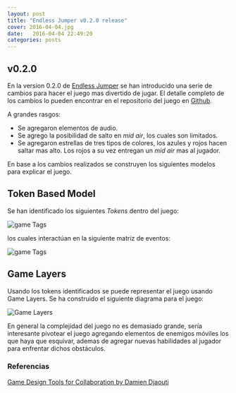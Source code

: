 ```yaml
---
layout: post
title: "Endless Jumper v0.2.0 release"
cover: 2016-04-04.jpg
date:   2016-04-04 22:49:20
categories: posts
---
```


## v0.2.0

En la version 0.2.0 de [Endless Jumper](http://gamejolt.com/games/endless-jumper/133143) se han introducido una serie de cambios para hacer el juego mas divertido de jugar. El detalle completo de los cambios lo pueden encontrar en el repositorio del juego en [Github](https://github.com/mammut/taller-creacion-de-videojuegos/tree/master/prototypes/1-endless-jumper).

A grandes rasgos:

- Se agregaron elementos de audio.
- Se agrego la posibilidad de salto en *mid air*, los cuales son limitados.
- Se agregaron estrellas de tres tipos de colores, los azules y rojos hacen saltar mas alto. Los rojos a su vez entregan un *mid air* mas al jugador.

En base a los cambios realizados se construyen los siguientes modelos para explicar el juego.

##  Token Based Model

Se han identificado los siguientes *Tokens* dentro del juego:


<p class="center">
<img class="responsive responsive-400" src="{{ site.baseurl }}/images/2016-04/tags.png" alt="game Tags">
</p>

los cuales interactúan en la siguiente matriz de eventos:

<p class="center">
<img class="responsive responsive-400" src="{{ site.baseurl }}/images/2016-04/tags-diagram.png" alt="game Tags">
</p>


## Game Layers

Usando los tokens identificados se puede representar el juego usando Game Layers. Se ha construido el siguiente diagrama para el juego:

<p class="center">
<img class="responsive responsive-600" src="{{ site.baseurl }}/images/2016-04/game-layers.png" alt="Game Layers">
</p>

En general la complejidad del juego no es demasiado grande, sería interesante pivotear el juego agregando elementos de enemigos móviles los que haya que esquivar, ademas de agregar nuevas habilidades al jugador para enfrentar dichos obstáculos.

### Referencias

[Game Design Tools for Collaboration by Damien Djaouti](http://www.gamasutra.com/view/feature/187777/game_design_tools_for_collaboration.php?print=1)
